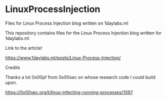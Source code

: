 # LinuxProcessInjection
Files for Linux Process Injection blog written on 1daylabs.ml


This repository contains files for the Linux Process Injection blog written for 1daylabs.ml

Link to the article!

https://www.1daylabs.ml/posts/Linux-Process-Injection/

Credits

Thanks a lot 0x00pf from 0x00sec on whose research code I could build upon.

https://0x00sec.org/t/linux-infecting-running-processes/1097
